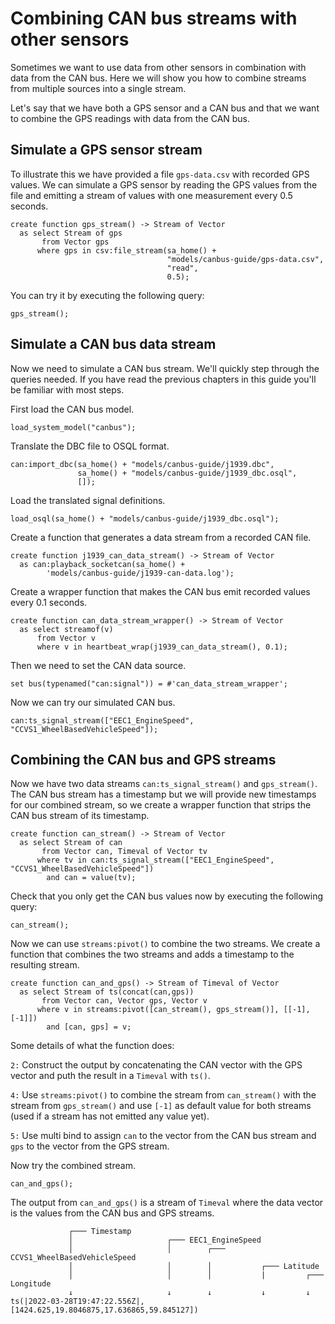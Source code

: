 # Combining CAN bus streams with other sensors

Sometimes we want to use data from other sensors in combination with data from the CAN bus. Here we will show you how to combine streams from multiple sources into a single stream.

Let's say that we have both a GPS sensor and a CAN bus and that we want to combine the GPS readings with data from the CAN bus.

## Simulate a GPS sensor stream

To illustrate this we have provided a file `gps-data.csv` with recorded GPS values. We can simulate a GPS sensor by reading the GPS values from the file and emitting a stream of values with one measurement every 0.5 seconds.

```LIVE
create function gps_stream() -> Stream of Vector
  as select Stream of gps
       from Vector gps
      where gps in csv:file_stream(sa_home() +
                                   "models/canbus-guide/gps-data.csv",
                                   "read",
                                   0.5);
```

You can try it by executing the following query:

```LIVE
gps_stream();
```

## Simulate a CAN bus data stream

Now we need to simulate a CAN bus stream. We'll quickly step through the queries needed. If you have read the previous chapters in this guide you'll be familiar with most steps.

First load the CAN bus model.

```LIVE
load_system_model("canbus");
```

Translate the DBC file to OSQL format.

```LIVE
can:import_dbc(sa_home() + "models/canbus-guide/j1939.dbc",
               sa_home() + "models/canbus-guide/j1939_dbc.osql",
               []);
```

Load the translated signal definitions.

```LIVE
load_osql(sa_home() + "models/canbus-guide/j1939_dbc.osql");
```

Create a function that generates a data stream from a recorded CAN file.

```LIVE
create function j1939_can_data_stream() -> Stream of Vector
  as can:playback_socketcan(sa_home() +
        'models/canbus-guide/j1939-can-data.log');
```

Create a wrapper function that makes the CAN bus emit recorded values every 0.1 seconds.

```LIVE
create function can_data_stream_wrapper() -> Stream of Vector
  as select streamof(v)
      from Vector v
      where v in heartbeat_wrap(j1939_can_data_stream(), 0.1);
```

Then we need to set the CAN data source.

```LIVE
set bus(typenamed("can:signal")) = #'can_data_stream_wrapper';
```

Now we can try our simulated CAN bus.

```LIVE
can:ts_signal_stream(["EEC1_EngineSpeed", "CCVS1_WheelBasedVehicleSpeed"]);
```

## Combining the CAN bus and GPS streams

Now we have two data streams `can:ts_signal_stream()` and `gps_stream()`. The CAN bus stream has a timestamp but we will provide new timestamps for our combined stream, so we create a wrapper function that strips the CAN bus stream of its timestamp.

```LIVE
create function can_stream() -> Stream of Vector
  as select Stream of can
       from Vector can, Timeval of Vector tv
      where tv in can:ts_signal_stream(["EEC1_EngineSpeed", "CCVS1_WheelBasedVehicleSpeed"])
        and can = value(tv);
```

Check that you only get the CAN bus values now by executing the following query:

```LIVE
can_stream();
```

Now we can use `streams:pivot()` to combine the two streams. We create a function that combines the two streams and adds a timestamp to the resulting stream.

```LIVE
create function can_and_gps() -> Stream of Timeval of Vector
  as select Stream of ts(concat(can,gps))
       from Vector can, Vector gps, Vector v
      where v in streams:pivot([can_stream(), gps_stream()], [[-1],[-1]])
        and [can, gps] = v;
```

Some details of what the function does:

`2:` Construct the output by concatenating the CAN vector with the GPS vector and puth the result in a `Timeval` with `ts()`.

`4:` Use `streams:pivot()` to combine the stream from `can_stream()` with the stream from `gps_stream()` and use `[-1]` as default value for both streams (used if a stream has not emitted any value yet).

`5:` Use multi bind to assign `can` to the vector from the CAN bus stream and `gps` to the vector from the GPS stream.

Now try the combined stream.

```LIVE
can_and_gps();
```

The output from `can_and_gps()` is a stream of `Timeval` where the data vector is the values from the CAN bus and GPS streams.

```
             ┌─── Timestamp
             │                     ┌─── EEC1_EngineSpeed
             │                     │        ┌─── CCVS1_WheelBasedVehicleSpeed
             │                     │        │           ┌─── Latitude
             │                     │        │           |         ┌─── Longitude
             ↓                     ↓        ↓           ↓         ↓
ts(|2022-03-28T19:47:22.556Z|, [1424.625,19.8046875,17.636865,59.845127])
```

